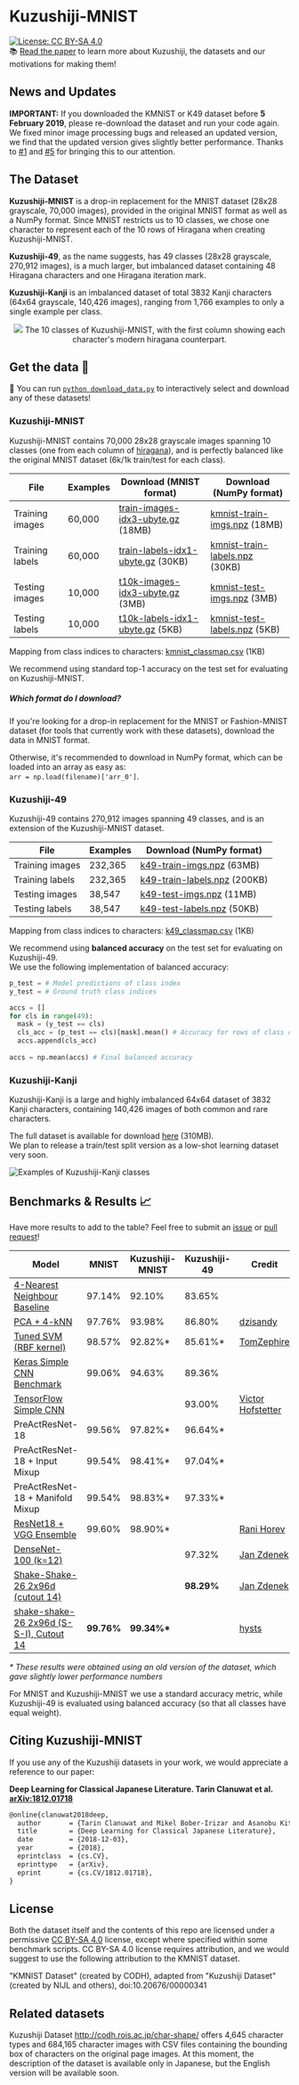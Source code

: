 # Kuzushiji-MNIST

[![License: CC BY-SA 4.0](https://img.shields.io/badge/License-CC%20BY--SA%204.0-blue.svg)](https://creativecommons.org/licenses/by-sa/4.0/)  
📚 [Read the paper](https://arxiv.org/abs/1812.01718) to learn more about Kuzushiji, the datasets and our motivations for making them!

## News and Updates
**IMPORTANT:** If you downloaded the KMNIST or K49 dataset before **5 February 2019**, please re-download the dataset and run your code again. We fixed minor image processing bugs and released an updated version, we find that the updated version gives slightly better performance. Thanks to [#1](https://github.com/rois-codh/kmnist/issues/1) and [#5](https://github.com/rois-codh/kmnist/issues/5) for bringing this to our attention.

## The Dataset

**Kuzushiji-MNIST** is a drop-in replacement for the MNIST dataset (28x28 grayscale, 70,000 images), provided in the original MNIST format as well as a NumPy format. Since MNIST restricts us to 10 classes, we chose one character to represent each of the 10 rows of Hiragana when creating Kuzushiji-MNIST.

**Kuzushiji-49**, as the name suggests, has 49 classes (28x28 grayscale, 270,912 images), is a much larger, but imbalanced dataset containing 48 Hiragana characters and one Hiragana iteration mark.

**Kuzushiji-Kanji** is an imbalanced dataset of total 3832 Kanji characters (64x64 grayscale, 140,426 images), ranging from 1,766 examples to only a single example per class.

<p align="center">
  <img src="images/kmnist_examples.png">
  The 10 classes of Kuzushiji-MNIST, with the first column showing each character's modern hiragana counterpart.
</p>

## Get the data 💾

🌟 You can run [`python download_data.py`](download_data.py) to interactively select and download any of these datasets!

### Kuzushiji-MNIST

Kuzushiji-MNIST contains 70,000 28x28 grayscale images spanning 10 classes (one from each column of [hiragana](https://upload.wikimedia.org/wikipedia/commons/thumb/2/28/Table_hiragana.svg/768px-Table_hiragana.svg.png)), and is perfectly balanced like the original MNIST dataset (6k/1k train/test for each class).

| File            | Examples | Download (MNIST format)    | Download (NumPy format)      |
|-----------------|--------------------|----------------------------|------------------------------|
| Training images | 60,000             | [train-images-idx3-ubyte.gz](http://codh.rois.ac.jp/kmnist/dataset/kmnist/train-images-idx3-ubyte.gz) (18MB) | [kmnist-train-imgs.npz](http://codh.rois.ac.jp/kmnist/dataset/kmnist/kmnist-train-imgs.npz) (18MB)   |
| Training labels | 60,000             | [train-labels-idx1-ubyte.gz](http://codh.rois.ac.jp/kmnist/dataset/kmnist/train-labels-idx1-ubyte.gz) (30KB) | [kmnist-train-labels.npz](http://codh.rois.ac.jp/kmnist/dataset/kmnist/kmnist-train-labels.npz) (30KB)  |
| Testing images  | 10,000             | [t10k-images-idx3-ubyte.gz](http://codh.rois.ac.jp/kmnist/dataset/kmnist/t10k-images-idx3-ubyte.gz) (3MB) | [kmnist-test-imgs.npz](http://codh.rois.ac.jp/kmnist/dataset/kmnist/kmnist-test-imgs.npz) (3MB)   |
| Testing labels  | 10,000             | [t10k-labels-idx1-ubyte.gz](http://codh.rois.ac.jp/kmnist/dataset/kmnist/t10k-labels-idx1-ubyte.gz) (5KB)  | [kmnist-test-labels.npz](http://codh.rois.ac.jp/kmnist/dataset/kmnist/kmnist-test-labels.npz) (5KB) |

Mapping from class indices to characters: [kmnist_classmap.csv](http://codh.rois.ac.jp/kmnist/dataset/kmnist/kmnist_classmap.csv) (1KB)

We recommend using standard top-1 accuracy on the test set for evaluating on Kuzushiji-MNIST.

##### Which format do I download?
If you're looking for a drop-in replacement for the MNIST or Fashion-MNIST dataset (for tools that currently work with these datasets), download the data in MNIST format.

Otherwise, it's recommended to download in NumPy format, which can be loaded into an array as easy as:  
`arr = np.load(filename)['arr_0']`.

### Kuzushiji-49

Kuzushiji-49 contains 270,912 images spanning 49 classes, and is an extension of the Kuzushiji-MNIST dataset.

| File            | Examples |  Download (NumPy format)      |
|-----------------|--------------------|----------------------------|
| Training images | 232,365            | [k49-train-imgs.npz](http://codh.rois.ac.jp/kmnist/dataset/k49/k49-train-imgs.npz) (63MB)   |
| Training labels | 232,365            | [k49-train-labels.npz](http://codh.rois.ac.jp/kmnist/dataset/k49/k49-train-labels.npz) (200KB)  |
| Testing images  | 38,547             | [k49-test-imgs.npz](http://codh.rois.ac.jp/kmnist/dataset/k49/k49-test-imgs.npz) (11MB)   |
| Testing labels  | 38,547             | [k49-test-labels.npz](http://codh.rois.ac.jp/kmnist/dataset/k49/k49-test-labels.npz) (50KB) |

Mapping from class indices to characters: [k49_classmap.csv](http://codh.rois.ac.jp/kmnist/dataset/k49/k49_classmap.csv) (1KB)

We recommend using **balanced accuracy** on the test set for evaluating on Kuzushiji-49.  
We use the following implementation of balanced accuracy:
```python
p_test = # Model predictions of class index
y_test = # Ground truth class indices

accs = []
for cls in range(49):
  mask = (y_test == cls)
  cls_acc = (p_test == cls)[mask].mean() # Accuracy for rows of class cls
  accs.append(cls_acc)
  
accs = np.mean(accs) # Final balanced accuracy
```

### Kuzushiji-Kanji

Kuzushiji-Kanji is a large and highly imbalanced 64x64 dataset of 3832 Kanji characters, containing 140,426 images of both common and rare characters.  

The full dataset is available for download [here](http://codh.rois.ac.jp/kmnist/dataset/kkanji/kkanji.tar) (310MB).  
We plan to release a train/test split version as a low-shot learning dataset very soon.

![Examples of Kuzushiji-Kanji classes](images/kkanji_examples.png)

## Benchmarks & Results 📈

Have more results to add to the table? Feel free to submit an [issue](https://github.com/rois-codh/kmnist/issues/new) or [pull request](https://github.com/rois-codh/kmnist/compare)!

|Model                            | MNIST | Kuzushiji-MNIST | Kuzushiji-49 | Credit
|---------------------------------|-------|--------|-----|---|
|[4-Nearest Neighbour Baseline](benchmarks/kuzushiji_mnist_knn.py)     |97.14% | 92.10% | 83.65% |
|[PCA + 4-kNN](https://github.com/rois-codh/kmnist/issues/10) | 97.76% | 93.98% | 86.80% | [dzisandy](https://github.com/dzisandy)
|[Tuned SVM (RBF kernel)](https://github.com/rois-codh/kmnist/issues/3) | 98.57% | 92.82%\* |  85.61%\* | [TomZephire](https://github.com/TomZephire)
|[Keras Simple CNN Benchmark](benchmarks/kuzushiji_mnist_cnn.py)       |99.06% | 94.63% | 89.36% |
|[TensorFlow Simple CNN](https://github.com/VicHofs/kmnist/blob/master/k49%20cnn%20notebook.ipynb)| | | 93.00% | [Victor Hofstetter](https://github.com/VicHofs)
|PreActResNet-18                  |99.56% | 97.82%\* |96.64%\*|
|PreActResNet-18 + Input Mixup    |99.54% | 98.41%\* |97.04%\*|
|PreActResNet-18 + Manifold Mixup |99.54% | 98.83%\* | 97.33%\* |
|[ResNet18 + VGG Ensemble](https://github.com/ranihorev/Kuzushiji_MNIST) | 99.60% | 98.90%\* | | [Rani Horev](https://twitter.com/HorevRani)
|[DenseNet-100 (k=12)](https://github.com/kurapan/pytorch_image_classification) | | | 97.32% | [Jan Zdenek](https://github.com/kurapan)
|[Shake-Shake-26 2x96d (cutout 14)](https://github.com/kurapan/pytorch_image_classification) | | | **98.29%** | [Jan Zdenek](https://github.com/kurapan)
|[shake-shake-26 2x96d (S-S-I), Cutout 14](https://github.com/hysts/pytorch_image_classification#results-on-kuzushiji-mnist) | **99.76%** | **99.34%\*** | | [hysts](https://github.com/hysts)

_\* These results were obtained using an old version of the dataset, which gave slightly lower performance numbers_

For MNIST and Kuzushiji-MNIST we use a standard accuracy metric, while Kuzushiji-49 is evaluated using balanced accuracy (so that all classes have equal weight).

## Citing Kuzushiji-MNIST

If you use any of the Kuzushiji datasets in your work, we would appreciate a reference to our paper:

**Deep Learning for Classical Japanese Literature. Tarin Clanuwat et al. [arXiv:1812.01718](https://arxiv.org/abs/1812.01718)**

```latex
@online{clanuwat2018deep,
  author       = {Tarin Clanuwat and Mikel Bober-Irizar and Asanobu Kitamoto and Alex Lamb and Kazuaki Yamamoto and David Ha},
  title        = {Deep Learning for Classical Japanese Literature},
  date         = {2018-12-03},
  year         = {2018},
  eprintclass  = {cs.CV},
  eprinttype   = {arXiv},
  eprint       = {cs.CV/1812.01718},
}
```

## License

Both the dataset itself and the contents of this repo are licensed under a permissive  [CC BY-SA 4.0](https://creativecommons.org/licenses/by-sa/4.0/) license, except where specified within some benchmark scripts. CC BY-SA 4.0 license requires attribution, and we would suggest to use the following attribution to the KMNIST dataset.

"KMNIST Dataset" (created by CODH), adapted from "Kuzushiji Dataset" 
(created by NIJL and others), doi:10.20676/00000341

## Related datasets

Kuzushiji Dataset http://codh.rois.ac.jp/char-shape/ offers 4,645 character types and 684,165 character images with CSV files containing the bounding box of characters on the original page images. At this moment, the description of the dataset is available only in Japanese, but the English version will be available soon. 
